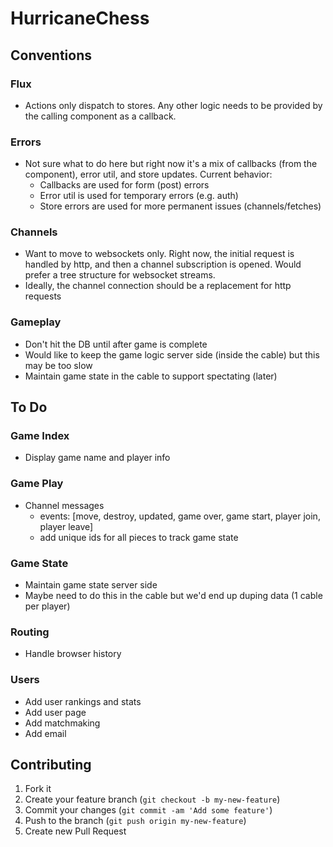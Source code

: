 # HurricaneChess

## Conventions
### Flux
- Actions only dispatch to stores. Any other logic needs to be provided by the calling component as a callback.

### Errors
- Not sure what to do here but right now it's a mix of callbacks (from the component), error util, and store updates. Current behavior:
  - Callbacks are used for form (post) errors
  - Error util is used for temporary errors (e.g. auth)
  - Store errors are used for more permanent issues (channels/fetches)

### Channels
- Want to move to websockets only. Right now, the initial request is handled by http, and then a channel subscription is opened. Would prefer a tree structure for websocket streams.
- Ideally, the channel connection should be a replacement for http requests

### Gameplay
- Don't hit the DB until after game is complete
- Would like to keep the game logic server side (inside the cable) but this may be too slow
- Maintain game state in the cable to support spectating (later)

## To Do

### Game Index
- Display game name and player info

### Game Play
- Channel messages
  - events: [move, destroy, updated, game over, game start, player join, player leave]
  - add unique ids for all pieces to track game state

### Game State
- Maintain game state server side
- Maybe need to do this in the cable but we'd end up duping data (1 cable per player)

### Routing
- Handle browser history

### Users
- Add user rankings and stats
- Add user page
- Add matchmaking
- Add email

## Contributing

1. Fork it
2. Create your feature branch (`git checkout -b my-new-feature`)
3. Commit your changes (`git commit -am 'Add some feature'`)
4. Push to the branch (`git push origin my-new-feature`)
5. Create new Pull Request
